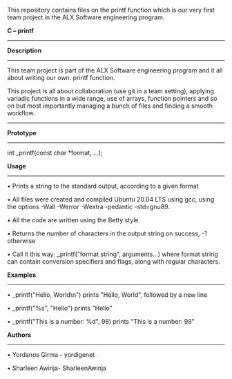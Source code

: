  This repository contains files on the printf function which is our very first team project in the ALX Software engineering program. 

  **C – printf**
  ________________________________________

  **Description**
  ________________________________________

  This team project is part of the ALX Software engineering program and it all about writing our own. printf function.

  This project is all about collaboration (use git in a team setting), applying variadic functions in a wide range, use of arrays, function pointers and so on but most importantly managing a bunch of files and finding a smooth workflow.
  ________________________________________

  **Prototype**
  ________________________________________
 
  int _printf(const char *format, ...);
 
  **Usage**
 ________________________________________


  •	Prints a string to the standard output, according to a given format
  

  •	All files were created and compiled Ubuntu 20.04 LTS using gcc, using the options -Wall -Werror -Wextra -pedantic -std=gnu89.
  

  •	All the code are written using the Betty style. 
  

  •	Returns the number of characters in the output string on success, -1 otherwise
  

  •	Call it this way: _printf("format string", arguments...) where format string can contain conversion specifiers and flags, along with regular characters.


  **Examples**
 ________________________________________


  •	_printf("Hello, World\n") prints "Hello, World", followed by a new line
  

  •	_printf("%s", "Hello") prints "Hello"
  

  •	_printf("This is a number: %d", 98) prints "This is a number: 98"


  **Authors**
 ________________________________________


  •	Yordanos Girma -  yordigenet
  

  •	Sharleen Awinja- SharleenAwinja 

